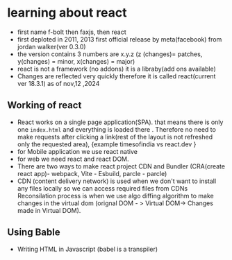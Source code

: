 # learning about react
- first name f-bolt then faxjs, then react
- first deploted in 2011, 2013 first official release by meta(facebook) from jordan walker(ver 0.3.0)
- the version contains 3 numbers are x.y.z  (z (changes)= patches, y(changes) = minor, x(changes) = major)
- react is not a framework (no addons) it is a libraby(add ons available)
- Changes are reflected very quickly therefore it is called react(current ver 18.3.1) as of nov,12 ,2024
## Working of react
- React works on a single page application(SPA). that means there is only one `index.html` and everything is loaded there . Therefore no need to make requests after clicking a link(rest of the layout is not refreshed only the requested area), {example timesofindia vs react.dev }
- for Mobile application we use react native
- for web we need react and react DOM.
- There are two ways to make react project CDN and Bundler (CRA(create react app)- webpack, Vite - Esbuild, parcle - parcle)
- CDN (content delivery network) is used when we don't want to install any files locally so we can access required files from CDNs
Reconsilation process is when we use algo diffing algorithm to make changes in the virtual dom (orignal DOM - > Virtual DOM-> Changes made in Virtual DOM).

## Using Bable
- Writing HTML in Javascript (babel is a transpiler)